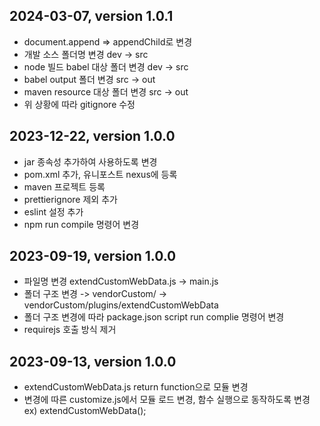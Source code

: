 ## 2024-03-07, version 1.0.1
- document.append => appendChild로 변경
- 개발 소스 폴더명 변경 dev -> src
- node 빌드 babel 대상 폴더 변경 dev -> src
- babel output 폴더 변경 src -> out
- maven resource 대상 폴더 변경 src -> out
- 위 상황에 따라 gitignore 수정

## 2023-12-22, version 1.0.0
- jar 종속성 추가하여 사용하도록 변경
- pom.xml 추가, 유니포스트 nexus에 등록
- maven 프로젝트 등록
- prettierignore 제외 추가
- eslint 설정 추가
- npm run compile 명령어 변경

## 2023-09-19, version 1.0.0

-   파일명 변경 extendCustomWebData.js -> main.js
-   폴더 구조 변경 -> vendorCustom/ -> vendorCustom/plugins/extendCustomWebData
-   폴더 구조 변경에 따라 package.json script run complie 명령어 변경
-   requirejs 호출 방식 제거

## 2023-09-13, version 1.0.0

-   extendCustomWebData.js return function으로 모듈 변경
-   변경에 따른 customize.js에서 모듈 로드 변경, 함수 실행으로 동작하도록 변경 ex) extendCustomWebData();
